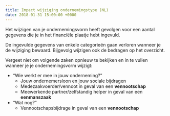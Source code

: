 ```yaml
---
title: Impact wijziging ondernemingstype (NL)
date: 2018-01-31 15:00:00 +0000
---
```

Het wijzigen van je ondernemingsvorm heeft gevolgen voor een aantal gegevens die je in het financiële plaatje hebt ingevuld.

De ingevulde gegevens van enkele categorieën gaan verloren wanneer je de wijziging bewaard. Bijgevolg wijzigen ook de bedragen op het overzicht.

Vergeet niet om volgende zaken opnieuw te bekijken en in te vullen wanneer je je ondernemingsvorm wijzigt:

* “Wie werkt er mee in  jouw onderneming?”
  * Jouw ondernemersloon en jouw sociale bijdragen 
  * Medezaakvoerder/vennoot in geval van een **vennootschap**
  * Meewerkende partner/zelfstandig helper in geval van een **eenmanszaak**
* “Wat nog?”
  * Vennootschapsbijdrage in geval van een **vennootschap**